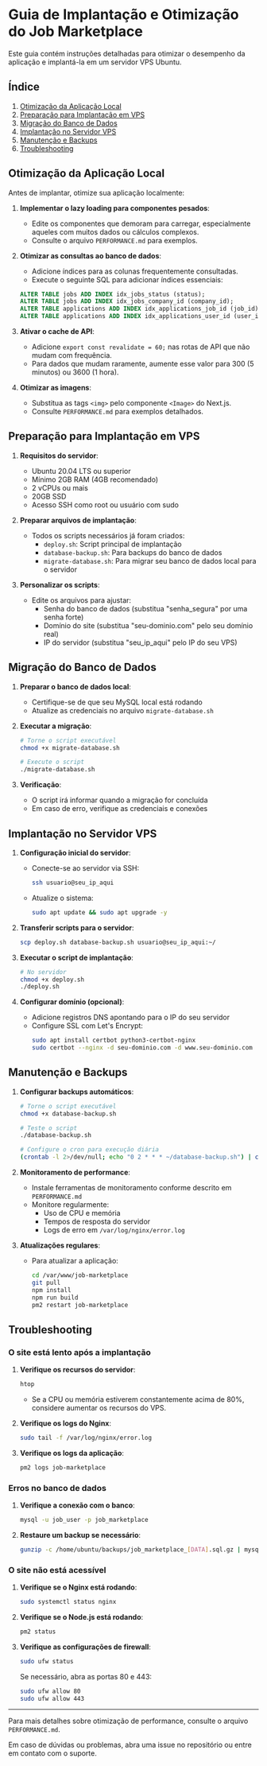 # Guia de Implantação e Otimização do Job Marketplace

Este guia contém instruções detalhadas para otimizar o desempenho da aplicação e implantá-la em um servidor VPS Ubuntu.

## Índice

1. [Otimização da Aplicação Local](#otimização-da-aplicação-local)
2. [Preparação para Implantação em VPS](#preparação-para-implantação-em-vps)
3. [Migração do Banco de Dados](#migração-do-banco-de-dados)
4. [Implantação no Servidor VPS](#implantação-no-servidor-vps)
5. [Manutenção e Backups](#manutenção-e-backups)
6. [Troubleshooting](#troubleshooting)

## Otimização da Aplicação Local

Antes de implantar, otimize sua aplicação localmente:

1. **Implementar o lazy loading para componentes pesados**:
   - Edite os componentes que demoram para carregar, especialmente aqueles com muitos dados ou cálculos complexos.
   - Consulte o arquivo `PERFORMANCE.md` para exemplos.

2. **Otimizar as consultas ao banco de dados**:
   - Adicione índices para as colunas frequentemente consultadas.
   - Execute o seguinte SQL para adicionar índices essenciais:

   ```sql
   ALTER TABLE jobs ADD INDEX idx_jobs_status (status);
   ALTER TABLE jobs ADD INDEX idx_jobs_company_id (company_id);
   ALTER TABLE applications ADD INDEX idx_applications_job_id (job_id);
   ALTER TABLE applications ADD INDEX idx_applications_user_id (user_id);
   ```

3. **Ativar o cache de API**:
   - Adicione `export const revalidate = 60;` nas rotas de API que não mudam com frequência.
   - Para dados que mudam raramente, aumente esse valor para 300 (5 minutos) ou 3600 (1 hora).

4. **Otimizar as imagens**:
   - Substitua as tags `<img>` pelo componente `<Image>` do Next.js.
   - Consulte `PERFORMANCE.md` para exemplos detalhados.

## Preparação para Implantação em VPS

1. **Requisitos do servidor**:
   - Ubuntu 20.04 LTS ou superior
   - Mínimo 2GB RAM (4GB recomendado)
   - 2 vCPUs ou mais
   - 20GB SSD
   - Acesso SSH como root ou usuário com sudo

2. **Preparar arquivos de implantação**:
   - Todos os scripts necessários já foram criados:
     - `deploy.sh`: Script principal de implantação
     - `database-backup.sh`: Para backups do banco de dados
     - `migrate-database.sh`: Para migrar seu banco de dados local para o servidor

3. **Personalizar os scripts**:
   - Edite os arquivos para ajustar:
     - Senha do banco de dados (substitua "senha_segura" por uma senha forte)
     - Domínio do site (substitua "seu-dominio.com" pelo seu domínio real)
     - IP do servidor (substitua "seu_ip_aqui" pelo IP do seu VPS)

## Migração do Banco de Dados

1. **Preparar o banco de dados local**:
   - Certifique-se de que seu MySQL local está rodando
   - Atualize as credenciais no arquivo `migrate-database.sh`

2. **Executar a migração**:
   ```bash
   # Torne o script executável
   chmod +x migrate-database.sh

   # Execute o script
   ./migrate-database.sh
   ```

3. **Verificação**:
   - O script irá informar quando a migração for concluída
   - Em caso de erro, verifique as credenciais e conexões

## Implantação no Servidor VPS

1. **Configuração inicial do servidor**:
   - Conecte-se ao servidor via SSH:
     ```bash
     ssh usuario@seu_ip_aqui
     ```
   - Atualize o sistema:
     ```bash
     sudo apt update && sudo apt upgrade -y
     ```

2. **Transferir scripts para o servidor**:
   ```bash
   scp deploy.sh database-backup.sh usuario@seu_ip_aqui:~/
   ```

3. **Executar o script de implantação**:
   ```bash
   # No servidor
   chmod +x deploy.sh
   ./deploy.sh
   ```

4. **Configurar domínio (opcional)**:
   - Adicione registros DNS apontando para o IP do seu servidor
   - Configure SSL com Let's Encrypt:
     ```bash
     sudo apt install certbot python3-certbot-nginx
     sudo certbot --nginx -d seu-dominio.com -d www.seu-dominio.com
     ```

## Manutenção e Backups

1. **Configurar backups automáticos**:
   ```bash
   # Torne o script executável
   chmod +x database-backup.sh
   
   # Teste o script
   ./database-backup.sh
   
   # Configure o cron para execução diária
   (crontab -l 2>/dev/null; echo "0 2 * * * ~/database-backup.sh") | crontab -
   ```

2. **Monitoramento de performance**:
   - Instale ferramentas de monitoramento conforme descrito em `PERFORMANCE.md`
   - Monitore regularmente:
     - Uso de CPU e memória
     - Tempos de resposta do servidor
     - Logs de erro em `/var/log/nginx/error.log`

3. **Atualizações regulares**:
   - Para atualizar a aplicação:
     ```bash
     cd /var/www/job-marketplace
     git pull
     npm install
     npm run build
     pm2 restart job-marketplace
     ```

## Troubleshooting

### O site está lento após a implantação

1. **Verifique os recursos do servidor**:
   ```bash
   htop
   ```
   - Se a CPU ou memória estiverem constantemente acima de 80%, considere aumentar os recursos do VPS.

2. **Verifique os logs do Nginx**:
   ```bash
   sudo tail -f /var/log/nginx/error.log
   ```

3. **Verifique os logs da aplicação**:
   ```bash
   pm2 logs job-marketplace
   ```

### Erros no banco de dados

1. **Verifique a conexão com o banco**:
   ```bash
   mysql -u job_user -p job_marketplace
   ```

2. **Restaure um backup se necessário**:
   ```bash
   gunzip -c /home/ubuntu/backups/job_marketplace_[DATA].sql.gz | mysql -u job_user -p job_marketplace
   ```

### O site não está acessível

1. **Verifique se o Nginx está rodando**:
   ```bash
   sudo systemctl status nginx
   ```

2. **Verifique se o Node.js está rodando**:
   ```bash
   pm2 status
   ```

3. **Verifique as configurações de firewall**:
   ```bash
   sudo ufw status
   ```
   
   Se necessário, abra as portas 80 e 443:
   ```bash
   sudo ufw allow 80
   sudo ufw allow 443
   ```

---

Para mais detalhes sobre otimização de performance, consulte o arquivo `PERFORMANCE.md`.

Em caso de dúvidas ou problemas, abra uma issue no repositório ou entre em contato com o suporte. 
